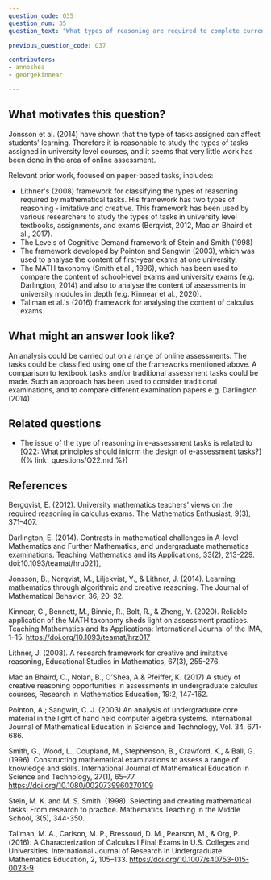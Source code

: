 ```yaml
---
question_code: Q35
question_num: 35
question_text: "What types of reasoning are required to complete current e-assessments?" 

previous_question_code: Q37

contributors: 
- annoshea 
- georgekinnear

---
```





## What motivates this question?

Jonsson et al. (2014) have shown that the type of tasks assigned can affect students' learning. Therefore it is reasonable to study the types of tasks assigned in university level courses, and it seems that very little work has been done in the area of online assessment. 

Relevant prior work, focused on paper-based tasks, includes:

* Lithner's (2008) framework for classifying the types of reasoning required by mathematical tasks. His framework has two types of reasoning - imitative and creative. This framework has been used by various researchers to study the types of tasks in university level textbooks, assignments, and exams (Berqvist, 2012, Mac an Bhaird et al., 2017).
* The Levels of Cognitive Demand framework of Stein and Smith (1998)
* The framework developed by Pointon and Sangwin (2003), which was used to analyse the content of first-year exams at one university.
* The MATH taxonomy (Smith et al., 1996), which has been used to compare the content of school-level exams and university exams (e.g. Darlington, 2014) and also to analyse the content of assessments in university modules in depth (e.g. Kinnear et al., 2020).
* Tallman et al.'s (2016) framework for analysing the content of calculus exams.

## What might an answer look like?

An analysis could be carried out on a range of online assessments. The tasks could be classified using one of the frameworks mentioned above. A comparison to textbook tasks and/or traditional assessment tasks could be made.  Such an approach has been used to consider traditional examinations, and to compare different examination papers e.g. Darlington (2014).

## Related questions

* The issue of the type of reasoning in e-assessment tasks is related to [Q22: What principles should inform the design of  e-assessment tasks?]({% link _questions/Q22.md %})

## References

<div class="reference_list" markdown="1">

Bergqvist, E. (2012). University mathematics teachers’ views on the required reasoning in calculus exams. The Mathematics Enthusiast, 9(3), 371–407. 

Darlington, E. (2014). Contrasts in mathematical challenges in A-level Mathematics and Further Mathematics, and undergraduate mathematics examinations. Teaching Mathematics and its Applications, 33(2), 213-229. doi:10.1093/teamat/hru021},

Jonsson, B., Norqvist, M., Liljekvist, Y., & Lithner, J. (2014). Learning mathematics through algorithmic and creative reasoning. The Journal of Mathematical Behavior, 36, 20–32. 

Kinnear, G., Bennett, M., Binnie, R., Bolt, R., & Zheng, Y. (2020). Reliable application of the MATH taxonomy sheds light on assessment practices. Teaching Mathematics and Its Applications: International Journal of the IMA, 1–15. <https://doi.org/10.1093/teamat/hrz017>

Lithner, J. (2008). A research framework for creative and imitative reasoning, Educational Studies in Mathematics, 67(3), 255-276. 

Mac an Bhaird, C., Nolan, B., O’Shea, A & Pfeiffer, K. (2017) A study of creative reasoning opportunities in assessments in undergraduate calculus courses, Research in Mathematics Education, 19:2, 147-162. 

Pointon, A.; Sangwin, C. J. (2003) An analysis of undergraduate core material in the light of hand held computer algebra systems. International Journal of Mathematical Education in Science and Technology, Vol. 34, 671-686. 

Smith, G., Wood, L., Coupland, M., Stephenson, B., Crawford, K., & Ball, G. (1996). Constructing mathematical examinations to assess a range of knowledge and skills. International Journal of Mathematical Education in Science and Technology, 27(1), 65–77. <https://doi.org/10.1080/0020739960270109>

Stein, M. K. and M. S. Smith. (1998). Selecting and creating mathematical tasks: From research to practice. Mathematics Teaching in the Middle School, 3(5), 344-350.

Tallman, M. A., Carlson, M. P., Bressoud, D. M., Pearson, M., & Org, P. (2016). A Characterization of Calculus I Final Exams in U.S. Colleges and Universities. International Journal of Research in Undergraduate Mathematics Education, 2, 105–133. <https://doi.org/10.1007/s40753-015-0023-9>

</div>
